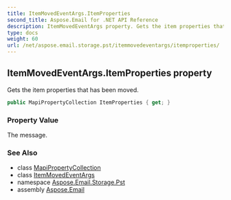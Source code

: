 ```yaml
---
title: ItemMovedEventArgs.ItemProperties
second_title: Aspose.Email for .NET API Reference
description: ItemMovedEventArgs property. Gets the item properties that has been moved
type: docs
weight: 60
url: /net/aspose.email.storage.pst/itemmovedeventargs/itemproperties/
---
```

## ItemMovedEventArgs.ItemProperties property

Gets the item properties that has been moved.

```csharp
public MapiPropertyCollection ItemProperties { get; }
```

### Property Value

The message.

### See Also

* class [MapiPropertyCollection](../../../aspose.email.mapi/mapipropertycollection/)
* class [ItemMovedEventArgs](../)
* namespace [Aspose.Email.Storage.Pst](../../itemmovedeventargs/)
* assembly [Aspose.Email](../../../)


